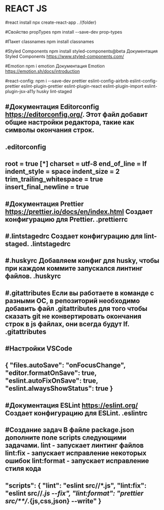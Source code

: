 # REACT JS
#react install
npx create-react-app . /(folder)

#Свойство propTypes
npm install --save-dev prop-types

#Пакет classnames
npm install classnames

#Styled Components
npm install styled-components@beta
Документация Styled Components https://www.styled-components.com/

#Emotion
npm i emotion
Документация Emotion https://emotion.sh/docs/introduction 

#react-config:
npm i --save-dev prettier eslint-config-airbnb eslint-config-prettier eslint-plugin-prettier eslint-plugin-react eslint-plugin-import eslint-plugin-jsx-a11y husky lint-staged

#Документация Editorconfig https://editorconfig.org/.
Этот файл добавит общие настройки редактора, такие как символы окончания строк.
-----------------------
.editorconfig
-----------------------
root = true
[*]
charset = utf-8
end_of_line = lf
indent_style = space
indent_size = 2
trim_trailing_whitespace = true
insert_final_newline = true
-----------------------

#Документация Prettier https://prettier.io/docs/en/index.html
Создает конфигурацию для Prettier.
.prettierrc
-----------------------

#.lintstagedrc
Создает конфигурацию для lint-staged.
.lintstagedrc
-----------------------


#.huskyrc
Добавляем конфиг для husky, чтобы при каждом коммите запускался линтинг файлов.
.huskyrc
-----------------------

#.gitattributes
Если вы работаете в команде с разными ОС, в репозиторий необходимо добавить файл .gitattributes для того чтобы сказать git не конвертировать окончания строк в js файлах, они всегда будут lf.
.gitattributes
-----------------------

#Настройки VSCode
-----------------------
{
  "files.autoSave": "onFocusChange",
  "editor.formatOnSave": true,
  "eslint.autoFixOnSave": true,
  "eslint.alwaysShowStatus": true
}
-----------------------

#Документация ESLint https://eslint.org/
Создает конфигурацию для ESLint.
.eslintrc
-----------------------


#Создание задач
В файле package.json дополните поле scripts следующими задачами.
lint - запускает линтинг файлов
lint:fix - запускает исправление некоторых ошибок
lint:format - запускает исправление стиля кода
-----------------------
"scripts": {
  "lint": "eslint src/**/*.js",
  "lint:fix": "eslint src/**/*.js --fix",
  "lint:format": "prettier src/**/*.{js,css,json} --write"
  }
-----------------------













